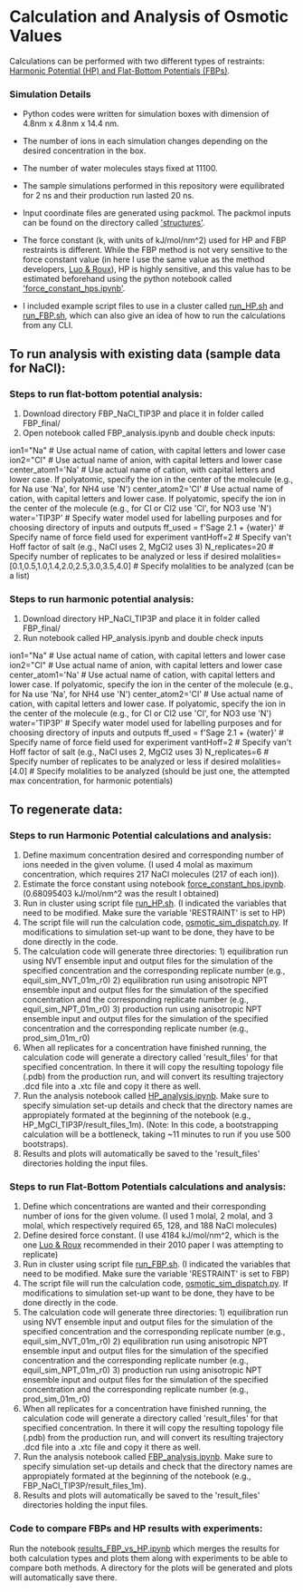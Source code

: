 Calculation and Analysis of Osmotic Values
================

Calculations can be performed with two different types of restraints: [Harmonic Potential (HP) and Flat-Bottom Potentials (FBPs)](osmotic_theory_summary.md).

### Simulation Details
* Python codes were written for simulation boxes with dimension of 4.8nm x 4.8nm x 14.4 nm.
* The number of ions in each simulation changes depending on the desired concentration in the box.
* The number of water molecules stays fixed at 11100.
* The sample simulations performed in this repository were equilibrated for 2 ns and their production run lasted 20 ns.

* Input coordinate files are generated using packmol. The packmol inputs can be found on the directory called ['structures'](structures/).

* The force constant (k, with units of kJ/mol/nm^2) used for HP and FBP restraints is different. While the FBP method is not very sensitive to the force constant value (in here I use the same value as the method developers, [Luo & Roux](https://pubs.acs.org/doi/10.1021/jz900079w)), HP is highly sensitive, and this value has to be estimated beforehand using the python notebook called ['force_constant_hps.ipynb'](https://github.com/barmoral/openff-dev/blob/main/structures/force_constant_hps.ipynb).

* I included example script files to use in a cluster called [run_HP.sh](https://github.com/barmoral/openff-dev/blob/main/run_HP.sh) and [run_FBP.sh](https://github.com/barmoral/openff-dev/blob/main/run_FBP.sh), which can also give an idea of how to run the calculations from any CLI.

## To run analysis with existing data (sample data for NaCl):

### Steps to run flat-bottom potential analysis:
1. Download directory FBP_NaCl_TIP3P and place it in folder called FBP_final/
2. Open notebook called FBP_analysis.ipynb and double check inputs: 

ion1="Na" # Use actual name of cation, with capital letters and lower case 
ion2="Cl" # Use actual name of anion, with capital letters and lower case 
center_atom1='Na' # Use actual name of cation, with capital letters and lower case. If polyatomic, specify the ion in the center of the molecule (e.g., for Na use 'Na', for NH4 use 'N') 
center_atom2='Cl' # Use actual name of cation, with capital letters and lower case. If polyatomic, specify the ion in the center of the molecule (e.g., for Cl or Cl2 use 'Cl', for NO3 use 'N') 
water='TIP3P' # Specify water model used for labelling purposes and for choosing directory of inputs and outputs 
ff_used = f'Sage 2.1 + {water}' # Specify name of force field used for experiment 
vantHoff=2 # Specify van't Hoff factor of salt (e.g., NaCl uses 2, MgCl2 uses 3)
N_replicates=20 # Specify number of replicates to be analyzed or less if desired
molalities=[0.1,0.5,1.0,1.4,2.0,2.5,3.0,3.5,4.0] # Specify molalities to be analyzed (can be a list)

### Steps to run harmonic potential analysis:
1. Download directory HP_NaCl_TIP3P and place it in folder called FBP_final/
2. Run notebook called HP_analysis.ipynb and double check inputs 

ion1="Na" # Use actual name of cation, with capital letters and lower case 
ion2="Cl" # Use actual name of anion, with capital letters and lower case 
center_atom1='Na' # Use actual name of cation, with capital letters and lower case. If polyatomic, specify the ion in the center of the molecule (e.g., for Na use 'Na', for NH4 use 'N') 
center_atom2='Cl' # Use actual name of cation, with capital letters and lower case. If polyatomic, specify the ion in the center of the molecule (e.g., for Cl or Cl2 use 'Cl', for NO3 use 'N') 
water='TIP3P' # Specify water model used for labelling purposes and for choosing directory of inputs and outputs 
ff_used = f'Sage 2.1 + {water}' # Specify name of force field used for experiment 
vantHoff=2 # Specify van't Hoff factor of salt (e.g., NaCl uses 2, MgCl2 uses 3)
N_replicates=6 # Specify number of replicates to be analyzed or less if desired
molalities=[4.0] # Specify molalities to be analyzed (should be just one, the attempted max concentration, for harmonic potentials)


## To regenerate data:
### Steps to run Harmonic Potential calculations and analysis:
1. Define maximum concentration desired and corresponding number of ions needed in the given volume. (I used 4 molal as maximum concentration, which requires 217 NaCl molecules (217 of each ion)). 
2. Estimate the force constant using notebook [force_constant_hps.ipynb](https://github.com/barmoral/openff-dev/blob/main/force_constant_hps.ipynb). (0.68095403 kJ/mol/nm^2 was the result I obtained)
3. Run in cluster using script file [run_HP.sh](https://github.com/barmoral/openff-dev/blob/main/run_HP.sh). (I indicated the variables that need to be modified. Make sure the variable 'RESTRAINT' is set to HP)
4. The script file will run the calculation code, [osmotic_sim_dispatch.py](https://github.com/barmoral/openff-dev/blob/main/osmotic_sim_dispatch.py). If modifications to simulation set-up want to be done, they have to be done directly in the code.
5. The calculation code will generate three directories: 1) equilibration run using NVT ensemble input and output files for the simulation of the specified concentration and the corresponding replicate number (e.g., equil_sim_NVT_01m_r0) 2) equilibration run using anisotropic NPT ensemble input and output files for the simulation of the specified concentration and the corresponding replicate number (e.g., equil_sim_NPT_01m_r0) 3) production run using anisotropic NPT ensemble input and output files for the simulation of the specified concentration and the corresponding replicate number (e.g., prod_sim_01m_r0)
6. When all replicates for a concentration have finished running, the calculation code will generate a directory called 'result_files' for that specified concentration. In there it will copy the resulting topology file (.pdb) from the production run, and will convert its resulting trajectory .dcd file into a .xtc file and copy it there as well.  
7. Run the analysis notebook called [HP_analysis.ipynb](https://github.com/barmoral/openff-dev/blob/main/HP_final/HP_analysis.ipynb). Make sure to specify simulation set-up details and check that the directory names are appropiately formated at the beginning of the notebook (e.g., HP_MgCl_TIP3P/result_files_1m). (Note: In this code, a bootstrapping calculation will be a bottleneck, taking ~11 minutes to run if you use 500 bootstraps). 
8. Results and plots will automatically be saved to the 'result_files' directories holding the input files.


### Steps to run Flat-Bottom Potentials calculations and analysis:
1. Define which concentrations are wanted and their corresponding number of ions for the given volume. (I used 1 molal, 2 molal, and 3 molal, which respectively required 65, 128, and 188 NaCl molecules)
2. Define desired force constant. (I use 4184 kJ/mol/nm^2, which is the one [Luo & Roux](https://pubs.acs.org/doi/10.1021/jz900079w) recommended in their 2010 paper I was attempting to replicate)
3. Run in cluster using script file [run_FBP.sh](https://github.com/barmoral/openff-dev/blob/main/run_FBP.sh). (I indicated the variables that need to be modified. Make sure the variable 'RESTRAINT' is set to FBP)
4. The script file will run the calculation code, [osmotic_sim_dispatch.py](https://github.com/barmoral/openff-dev/blob/main/osmotic_sim_dispatch.py). If modifications to simulation set-up want to be done, they have to be done directly in the code.
5. The calculation code will generate three directories: 1) equilibration run using NVT ensemble input and output files for the simulation of the specified concentration and the corresponding replicate number (e.g., equil_sim_NVT_01m_r0) 2) equilibration run using anisotropic NPT ensemble input and output files for the simulation of the specified concentration and the corresponding replicate number (e.g., equil_sim_NPT_01m_r0) 3) production run using anisotropic NPT ensemble input and output files for the simulation of the specified concentration and the corresponding replicate number (e.g., prod_sim_01m_r0)
6. When all replicates for a concentration have finished running, the calculation code will generate a directory called 'result_files' for that specified concentration. In there it will copy the resulting topology file (.pdb) from the production run, and will convert its resulting trajectory .dcd file into a .xtc file and copy it there as well.  
7. Run the analysis notebook called [FBP_analysis.ipynb](https://github.com/barmoral/openff-dev/blob/main/FBP_final/FBP_analysis.ipynb). Make sure to specify simulation set-up details and check that the directory names are appropiately formated at the beginning of the notebook (e.g., FBP_NaCl_TIP3P/result_files_1m). 
8. Results and plots will automatically be saved to the 'result_files' directories holding the input files.


### Code to compare FBPs and HP results with experiments:
Run the notebook [results_FBP_vs_HP.ipynb](https://github.com/barmoral/openff-dev/blob/main/results_FBP_vs_HP.ipynb) which merges the results for both calculation types and plots them along with experiments to be able to compare both methods. A directory for the plots will be generated and plots will automatically save there. 